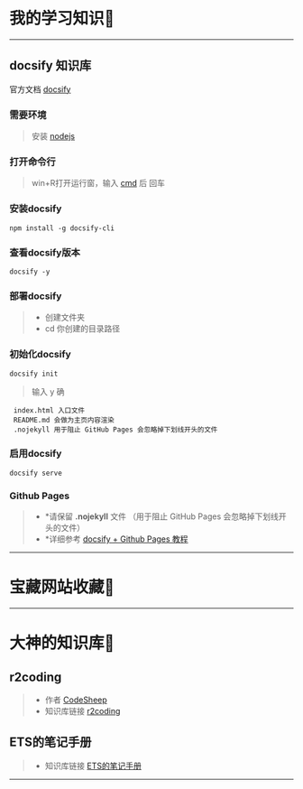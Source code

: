 # 我的学习知识📘
---
## docsify 知识库
官方文档 [docsify](https://docsify.js.org/#/zh-cn/quickstart)
### 需要环境
> 安装 [nodejs](https://nodejs.org/en/)

### 打开命令行
> win+R打开运行窗，输入 [cmd](https://baike.baidu.com/item/%E5%91%BD%E4%BB%A4%E6%8F%90%E7%A4%BA%E7%AC%A6?fromtitle=CMD&fromid=1193011) 后 回车 

### 安装docsify
```
npm install -g docsify-cli
```
### 查看docsify版本
```
docsify -y
```
### 部署docsify
> - 创建文件夹 
> - cd 你创建的目录路径

### 初始化docsify
```
docsify init
```
> 输入 y 确
```
 index.html 入口文件
 README.md 会做为主页内容渲染
 .nojekyll 用于阻止 GitHub Pages 会忽略掉下划线开头的文件
```
### 启用docsify
```
docsify serve
```
### Github Pages
> - *请保留  **.nojekyll** 文件 （用于阻止 GitHub Pages 会忽略掉下划线开头的文件）
> - *详细参考 [docsify + Github Pages 教程](https://blog.csdn.net/m0_37965018/article/details/103841362)

---
# 宝藏网站收藏📜


---

# 大神的知识库🚀
## r2coding

> - 作者 [CodeSheep](https://space.bilibili.com/384068749)
> - 知识库链接 [r2coding](https://r2coding.com/)

## ETS的笔记手册
> - 知识库链接 [ETS的笔记手册](https://notebook.js.org/#/)

---